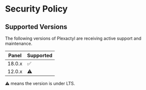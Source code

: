 # Security Policy

## Supported Versions

The following versions of Plexactyl are receiving active support and maintenance.

| Panel  | Supported         |
|--------|-------------------|
| 18.0.x | :white_check_mark:|
| 12.0.x | :warning:         |

:warning: means the version is under LTS.
